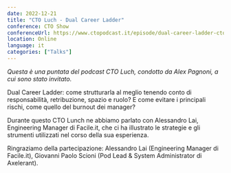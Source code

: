 ```yaml
---
date: 2022-12-21
title: "CTO Luch - Dual Career Ladder"
conference: CTO Show
conferenceUrl: https://www.ctopodcast.it/episode/dual-career-ladder-cto-lunch-089
location: Online
language: it
categories: ["Talks"]
---
```

*Questa è una puntata del podcast CTO Luch, condotto da Alex Pagnoni, a cui sono stato invitato.*

Dual Career Ladder: come strutturarla al meglio tenendo conto di responsabilità, retribuzione, spazio e ruolo? E come evitare i principali rischi, come quello del burnout dei manager?
<!--more-->

Durante questo CTO Lunch ne abbiamo parlato con Alessandro Lai, Engineering Manager di Facile.it, che ci ha illustrato le strategie e gli strumenti utilizzati nel corso della sua esperienza.

Ringraziamo della partecipazione: Alessandro Lai (Engineering Manager di Facile.it), Giovanni Paolo Scioni (Pod Lead & System Administrator di Axelerant).
